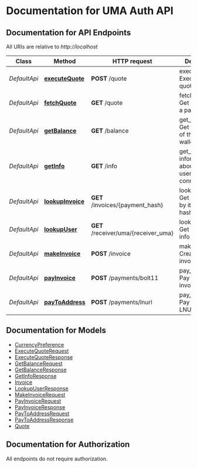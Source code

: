 # Documentation for UMA Auth API

<a name="documentation-for-api-endpoints"></a>
## Documentation for API Endpoints

All URIs are relative to *http://localhost*

| Class | Method | HTTP request | Description |
|------------ | ------------- | ------------- | -------------|
| *DefaultApi* | [**executeQuote**](Apis/DefaultApi.md#executequote) | **POST** /quote | execute_quote: Execute a quote |
*DefaultApi* | [**fetchQuote**](Apis/DefaultApi.md#fetchquote) | **GET** /quote | fetch_quote: Get a quote for a payment |
*DefaultApi* | [**getBalance**](Apis/DefaultApi.md#getbalance) | **GET** /balance | get_balance: Get the balance of the user's wallet |
*DefaultApi* | [**getInfo**](Apis/DefaultApi.md#getinfo) | **GET** /info | get_info: Get information about the user's wallet connection |
*DefaultApi* | [**lookupInvoice**](Apis/DefaultApi.md#lookupinvoice) | **GET** /invoices/{payment_hash} | lookup_invoice: Get an invoice by its payment hash |
*DefaultApi* | [**lookupUser**](Apis/DefaultApi.md#lookupuser) | **GET** /receiver/uma/{receiver_uma} | lookup_user: Get receiver info by UMA |
*DefaultApi* | [**makeInvoice**](Apis/DefaultApi.md#makeinvoice) | **POST** /invoice | make_invoice: Create a new invoice |
*DefaultApi* | [**payInvoice**](Apis/DefaultApi.md#payinvoice) | **POST** /payments/bolt11 | pay_invoice: Pay a bolt11 invoice |
*DefaultApi* | [**payToAddress**](Apis/DefaultApi.md#paytoaddress) | **POST** /payments/lnurl | pay_to_address: Pay to an LNURL address |


<a name="documentation-for-models"></a>
## Documentation for Models

 - [CurrencyPreference](./Models/CurrencyPreference.md)
 - [ExecuteQuoteRequest](./Models/ExecuteQuoteRequest.md)
 - [ExecuteQuoteResponse](./Models/ExecuteQuoteResponse.md)
 - [GetBalanceRequest](./Models/GetBalanceRequest.md)
 - [GetBalanceResponse](./Models/GetBalanceResponse.md)
 - [GetInfoResponse](./Models/GetInfoResponse.md)
 - [Invoice](./Models/Invoice.md)
 - [LookupUserResponse](./Models/LookupUserResponse.md)
 - [MakeInvoiceRequest](./Models/MakeInvoiceRequest.md)
 - [PayInvoiceRequest](./Models/PayInvoiceRequest.md)
 - [PayInvoiceResponse](./Models/PayInvoiceResponse.md)
 - [PayToAddressRequest](./Models/PayToAddressRequest.md)
 - [PayToAddressResponse](./Models/PayToAddressResponse.md)
 - [Quote](./Models/Quote.md)


<a name="documentation-for-authorization"></a>
## Documentation for Authorization

All endpoints do not require authorization.
